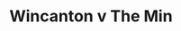 ---
year: "1997"
serialNumber: "0207" 
game: "Wincanton"
title: "Wincanton v The Min"
gameLocation: ""
gameDate: ""
result: ""
resultType: ""
type: "game"
---